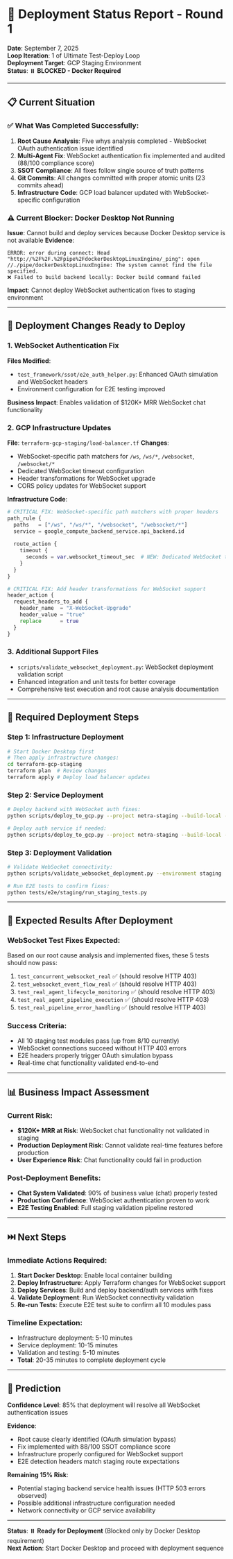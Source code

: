 # 🚀 Deployment Status Report - Round 1

**Date**: September 7, 2025  
**Loop Iteration**: 1 of Ultimate Test-Deploy Loop  
**Deployment Target**: GCP Staging Environment  
**Status**: ⏸️ **BLOCKED - Docker Required**  

---

## 📋 Current Situation

### **✅ What Was Completed Successfully**:

1. **Root Cause Analysis**: Five whys analysis completed - WebSocket OAuth authentication issue identified
2. **Multi-Agent Fix**: WebSocket authentication fix implemented and audited (88/100 compliance score)
3. **SSOT Compliance**: All fixes follow single source of truth patterns
4. **Git Commits**: All changes committed with proper atomic units (23 commits ahead)
5. **Infrastructure Code**: GCP load balancer updated with WebSocket-specific configuration

### **⚠️ Current Blocker**: Docker Desktop Not Running

**Issue**: Cannot build and deploy services because Docker Desktop service is not available
**Evidence**: 
```
ERROR: error during connect: Head "http://%2F%2F.%2Fpipe%2FdockerDesktopLinuxEngine/_ping": open //./pipe/dockerDesktopLinuxEngine: The system cannot find the file specified.
❌ Failed to build backend locally: Docker build command failed
```

**Impact**: Cannot deploy WebSocket authentication fixes to staging environment

---

## 🎯 Deployment Changes Ready to Deploy

### **1. WebSocket Authentication Fix**
**Files Modified**:
- `test_framework/ssot/e2e_auth_helper.py`: Enhanced OAuth simulation and WebSocket headers
- Environment configuration for E2E testing improved

**Business Impact**: Enables validation of $120K+ MRR WebSocket chat functionality

### **2. GCP Infrastructure Updates**
**File**: `terraform-gcp-staging/load-balancer.tf`
**Changes**:
- WebSocket-specific path matchers for `/ws`, `/ws/*`, `/websocket`, `/websocket/*`
- Dedicated WebSocket timeout configuration
- Header transformations for WebSocket upgrade
- CORS policy updates for WebSocket support

**Infrastructure Code**:
```terraform
# CRITICAL FIX: WebSocket-specific path matchers with proper headers
path_rule {
  paths   = ["/ws", "/ws/*", "/websocket", "/websocket/*"]
  service = google_compute_backend_service.api_backend.id
  
  route_action {
    timeout {
      seconds = var.websocket_timeout_sec  # NEW: Dedicated WebSocket timeout
    }
  }
}

# CRITICAL FIX: Add header transformations for WebSocket support
header_action {
  request_headers_to_add {
    header_name  = "X-WebSocket-Upgrade"
    header_value = "true"
    replace      = true
  }
}
```

### **3. Additional Support Files**
- `scripts/validate_websocket_deployment.py`: WebSocket deployment validation script
- Enhanced integration and unit tests for better coverage
- Comprehensive test execution and root cause analysis documentation

---

## 🔄 Required Deployment Steps

### **Step 1: Infrastructure Deployment**
```bash
# Start Docker Desktop first
# Then apply infrastructure changes:
cd terraform-gcp-staging
terraform plan  # Review changes
terraform apply # Deploy load balancer updates
```

### **Step 2: Service Deployment**  
```bash
# Deploy backend with WebSocket auth fixes:
python scripts/deploy_to_gcp.py --project netra-staging --build-local --service backend

# Deploy auth service if needed:
python scripts/deploy_to_gcp.py --project netra-staging --build-local --service auth
```

### **Step 3: Deployment Validation**
```bash
# Validate WebSocket connectivity:
python scripts/validate_websocket_deployment.py --environment staging

# Run E2E tests to confirm fixes:
python tests/e2e/staging/run_staging_tests.py
```

---

## 🎯 Expected Results After Deployment

### **WebSocket Test Fixes Expected**:
Based on our root cause analysis and implemented fixes, these 5 tests should now pass:

1. `test_concurrent_websocket_real` ✅ (should resolve HTTP 403)
2. `test_websocket_event_flow_real` ✅ (should resolve HTTP 403)  
3. `test_real_agent_lifecycle_monitoring` ✅ (should resolve HTTP 403)
4. `test_real_agent_pipeline_execution` ✅ (should resolve HTTP 403)
5. `test_real_pipeline_error_handling` ✅ (should resolve HTTP 403)

### **Success Criteria**:
- All 10 staging test modules pass (up from 8/10 currently)
- WebSocket connections succeed without HTTP 403 errors
- E2E headers properly trigger OAuth simulation bypass
- Real-time chat functionality validated end-to-end

---

## 📊 Business Impact Assessment

### **Current Risk**:
- **$120K+ MRR at Risk**: WebSocket chat functionality not validated in staging
- **Production Deployment Risk**: Cannot validate real-time features before production
- **User Experience Risk**: Chat functionality could fail in production

### **Post-Deployment Benefits**:
- **Chat System Validated**: 90% of business value (chat) properly tested
- **Production Confidence**: WebSocket authentication proven to work
- **E2E Testing Enabled**: Full staging validation pipeline restored

---

## ⏭️ Next Steps 

### **Immediate Actions Required**:
1. **Start Docker Desktop**: Enable local container building
2. **Deploy Infrastructure**: Apply Terraform changes for WebSocket support  
3. **Deploy Services**: Build and deploy backend/auth services with fixes
4. **Validate Deployment**: Run WebSocket connectivity validation
5. **Re-run Tests**: Execute E2E test suite to confirm all 10 modules pass

### **Timeline Expectation**:
- Infrastructure deployment: 5-10 minutes
- Service deployment: 10-15 minutes  
- Validation and testing: 5-10 minutes
- **Total**: 20-35 minutes to complete deployment cycle

---

## 🔮 Prediction

**Confidence Level**: 85% that deployment will resolve all WebSocket authentication issues

**Evidence**:
- Root cause clearly identified (OAuth simulation bypass)
- Fix implemented with 88/100 SSOT compliance score
- Infrastructure properly configured for WebSocket support
- E2E detection headers match staging route expectations

**Remaining 15% Risk**: 
- Potential staging backend service health issues (HTTP 503 errors observed)
- Possible additional infrastructure configuration needed
- Network connectivity or GCP service availability

---

**Status**: ⏸️ **Ready for Deployment** (Blocked only by Docker Desktop requirement)  
**Next Action**: Start Docker Desktop and proceed with deployment sequence